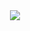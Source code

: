 <div id="header" align="center">
  <img src="https://media.giphy.com/media/M9gbBd9nbDrOTu1Mqx/giphy.gif" ширина="100"/>
</div>
